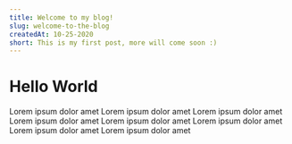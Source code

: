 ```yaml
---
title: Welcome to my blog!
slug: welcome-to-the-blog
createdAt: 10-25-2020
short: This is my first post, more will come soon :)
---
```


# Hello World

Lorem ipsum dolor amet 
Lorem ipsum dolor amet
Lorem ipsum dolor amet
Lorem ipsum dolor amet
Lorem ipsum dolor amet
Lorem ipsum dolor amet
Lorem ipsum dolor amet
Lorem ipsum dolor amet
